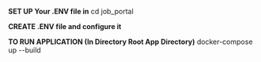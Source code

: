 **SET UP Your .ENV file in**
cd job_portal

**CREATE .ENV file and configure it**


**TO RUN APPLICATION (In Directory Root App Directory)**
docker-compose up --build